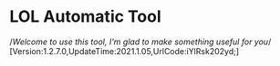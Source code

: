 # LOL Automatic Tool
/*Welcome to use this tool, I'm glad to make something useful for you*/
[Version:1.2.7.0,UpdateTime:2021.1.05,UrlCode:iYlRsk202yd;]
